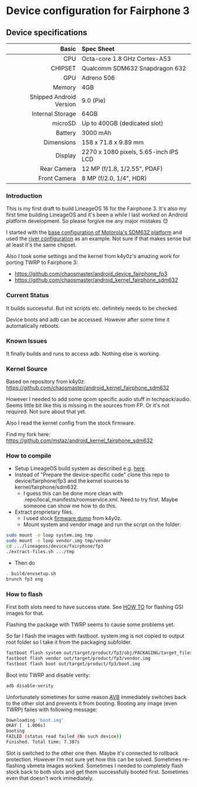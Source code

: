 Device configuration for Fairphone 3
==================================
## Device specifications

Basic   | Spec Sheet
-------:|:-------------------------
CPU     | Octa-core 1.8 GHz Cortex-A53
CHIPSET | Qualcomm SDM632 Snapdragon 632
GPU     | Adreno 506
Memory  | 4GB
Shipped Android Version | 9.0 (Pie)
Internal Storage | 64GB
microSD | Up to 400GB (dedicated slot)
Battery | 3000 mAh
Dimensions | 158 x 71.8 x 9.89 mm
Display | 2270 x 1080 pixels, 5.65-inch IPS LCD
Rear Camera  | 12 MP (f/1.8, 1/2.55", PDAF)
Front Camera | 8 MP (f/2.0, 1/4", HDR)

### Introduction
This is my first draft to build LineageOS 16 for the Fairphone 3.
It's also my first time building LineageOS and it's been a while I last worked on
Android platform development. So please forgive me any major mistakes :blush:

I started with the [base configuration of Motorola's SDM632 platform](https://github.com/LineageOS/android_device_motorola_sdm632-common)
and used the [river configuration](https://github.com/LineageOS/android_device_motorola_river) as an example.
Not sure if that makes sense but at least it's the same chipset.

Also I took some settings and the kernel from k4y0z's amazing work for porting TWRP to Fairphone 3:
* <https://github.com/chaosmaster/android_device_fairphone_fp3>
* <https://github.com/chaosmaster/android_kernel_fairphone_sdm632>


### Current Status
It builds successful. But init scripts etc. definitely needs to be checked.

Device boots and adb can be accessed. However after some time it automatically
reboots.

### Known Issues
It finally builds and runs to access adb. Nothing else is working.

### Kernel Source
Based on repository from k4y0z:
<https://github.com/chaosmaster/android_kernel_fairphone_sdm632>

However I needed to add some qcom specific audio stuff in techpack/audio. Seems
little bit like this is missing in the sources from FP. Or it's not required.
Not sure about that yet.

Also I read the kernel config from the stock firmware.

Find my fork here: 
<https://github.com/mstaz/android_kernel_fairphone_sdm632>


### How to compile
* Setup LineageOS build system as described e.g. [here](https://wiki.lineageos.org/devices/river/build).
* Instead of "Prepare the device-specific code" clone this repo to
device/fairphone/fp3 and the kernel sources to kernel/fairphone/sdm632.
  * I guess this can be done more clean with .repo/local_manifests/roomservice.xml.
  Need to try first. Maybe someone can show me how to do this.
* Extract proprietary files.
  * I used stock [firmware dump](https://www.androidfilehost.com/?fid=4349826312261719146) from k4y0z.
  * Mount system and vendor image and run the script on the folder:
```sh
sudo mount -o loop system.img tmp
sudo mount -o loop vendor.img tmp/vendor
cd .../lineageos/device/fairphone/fp3
./extract-files.sh .../tmp
```
* Then do
```sh
. build/envsetup.sh
brunch fp3 eng
```

### How to flash
First both slots need to have success state. See [HOW TO](https://forum.fairphone.com/t/how-to-flash-a-custom-rom-on-fp3-with-gsi/57074)
for flashing GSI images for that.

Flashing the package with TWRP seems to cause some problems yet.

So far I flash the images with fastboot. system.img is not copied to output root
folder so I take it from the packaging subfolder.
```sh
fastboot flash system out/target/product/fp3/obj/PACKAGING/target_files_intermediates/lineage_fp3-target_files-eng.ms/IMAGES/system.img
fastboot flash vendor out/target/product/fp3/vendor.img
fastboot flash boot out/target/product/fp3/boot.img
```

Boot into TWRP and disable verity:
```sh
adb disable-verity
```

Unfortunately sometimes for some reason [AVB](https://android.googlesource.com/platform/external/avb/)
immediately switches back to the other slot and prevents it from booting. Booting any image (even TWRP)
failes with following message:
```sh
Downloading 'boot.img'
OKAY [  1.006s]
booting
FAILED (status read failed (No such device))
Finished. Total time: 7.387s
```
Slot is switched to the other one then. Maybe it's connected to rollback protection.
However I'm not sure yet how this can be solved. Sometimes re-flashing vbmeta
images worked. Sometimes I needed to completely flash stock back to both slots
and get them successfully booted first. Sometimes even that doesn't work
immediately.
